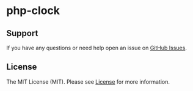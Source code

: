# php-clock

## Support

If you have any questions or need help open an issue on [GitHub Issues](https://github.com/sxbrsky/php-clock/issues).

## License

The MIT License (MIT). Please see [License](LICENSE) for more information.
